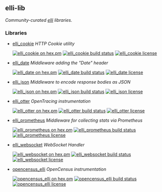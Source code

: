 ## elli-lib

*Community-curated [elli][] libraries.*


### Libraries

- [elli_cookie]
  *HTTP Cookie utility*

  [![elli_cookie on hex.pm][elli_cookie hex badge]][elli_cookie hex package]
  [![elli_cookie build status][elli_cookie travis badge]][elli_cookie travis builds]
  [![elli_cookie license][elli_cookie license badge]][elli_cookie LICENSE]

- [elli_date]
  *Middleware adding the "Date" header*

  [![elli_date on hex.pm][elli_date hex badge]][elli_date hex package]
  [![elli_date build status][elli_date travis badge]][elli_date travis builds]
  [![elli_date license][elli_date license badge]][elli_date LICENSE]

- [elli_json]
  *Middleware to encode response bodies as JSON*

  [![elli_json on hex.pm][elli_json hex badge]][elli_json hex package]
  [![elli_json build status][elli_json travis badge]][elli_json travis builds]
  [![elli_json license][elli_json license badge]][elli_json LICENSE]

- [elli_otter]
  *OpenTracing instrumentation*

  [![elli_otter on hex.pm][elli_otter hex badge]][elli_otter hex package]
  [![elli_otter build status][elli_otter travis badge]][elli_otter travis builds]
  [![elli_otter license][elli_otter license badge]][elli_otter LICENSE]

- [elli_prometheus]
  *Middleware for collecting stats via Prometheus*

  [![elli_prometheus on hex.pm][elli_prometheus hex badge]][elli_prometheus hex package]
  [![elli_prometheus build status][elli_prometheus travis badge]][elli_prometheus travis builds]
  [![elli_prometheus license][elli_prometheus license badge]][elli_prometheus LICENSE]

- [elli_websocket]
  *WebSocket Handler*

  [![elli_websocket on hex.pm][elli_websocket hex badge]][elli_websocket hex package]
  [![elli_websocket build status][elli_websocket travis badge]][elli_websocket travis builds]
  [![elli_websocket license][elli_websocket license badge]][elli_websocket LICENSE]

- [opencensus_elli]
  *OpenCensus instrumentation*

  [![opencensus_elli on hex.pm][opencensus_elli hex badge]][opencensus_elli hex package]
  [![opencensus_elli build status][opencensus_elli travis badge]][opencensus_elli travis builds]
  [![opencensus_elli license][opencensus_elli license badge]][opencensus_elli LICENSE]



<!-- Named Links -->

[elli]: https://github.com/elli-lib/elli
[elli_cookie]: https://github.com/elli-lib/elli_cookie
[elli_cookie hex badge]: https://img.shields.io/hexpm/v/elli_cookie.svg
[elli_cookie hex package]: https://hex.pm/packages/elli_cookie
[elli_cookie travis builds]: https://travis-ci.org/elli-lib/elli_cookie
[elli_cookie travis badge]: https://travis-ci.org/elli-lib/elli_cookie.svg
[elli_cookie license badge]: https://img.shields.io/hexpm/l/elli_cookie.svg
[elli_cookie LICENSE]: https://github.com/elli-lib/elli_cookie
[elli_date]: https://github.com/elli-lib/elli_date
[elli_date hex badge]: https://img.shields.io/hexpm/v/elli_date.svg
[elli_date hex package]: https://hex.pm/packages/elli_date
[elli_date travis builds]: https://travis-ci.org/elli-lib/elli_date
[elli_date travis badge]: https://travis-ci.org/elli-lib/elli_date.svg
[elli_date license badge]: https://img.shields.io/hexpm/l/elli_date.svg
[elli_date LICENSE]: https://github.com/elli-lib/elli_date
[elli_json]: https://github.com/elli-lib/elli_json
[elli_json hex badge]: https://img.shields.io/hexpm/v/elli_json.svg
[elli_json hex package]: https://hex.pm/packages/elli_json
[elli_json travis builds]: https://travis-ci.org/elli-lib/elli_json
[elli_json travis badge]: https://travis-ci.org/elli-lib/elli_json.svg
[elli_json license badge]: https://img.shields.io/hexpm/l/elli_json.svg
[elli_json LICENSE]: https://github.com/elli-lib/elli_json
[elli_otter]: https://github.com/elli-lib/elli_otter
[elli_otter hex badge]: https://img.shields.io/hexpm/v/elli_otter.svg
[elli_otter hex package]: https://hex.pm/packages/elli_otter
[elli_otter travis builds]: https://travis-ci.org/elli-lib/elli_otter
[elli_otter travis badge]: https://travis-ci.org/elli-lib/elli_otter.svg
[elli_otter license badge]: https://img.shields.io/hexpm/l/elli_otter.svg
[elli_otter LICENSE]: https://github.com/elli-lib/elli_otter
[elli_prometheus]: https://github.com/elli-lib/elli_prometheus
[elli_prometheus hex badge]: https://img.shields.io/hexpm/v/elli_prometheus.svg
[elli_prometheus hex package]: https://hex.pm/packages/elli_prometheus
[elli_prometheus travis builds]: https://travis-ci.org/elli-lib/elli_prometheus
[elli_prometheus travis badge]: https://travis-ci.org/elli-lib/elli_prometheus.svg
[elli_prometheus license badge]: https://img.shields.io/hexpm/l/elli_prometheus.svg
[elli_prometheus LICENSE]: https://github.com/elli-lib/elli_prometheus
[elli_websocket]: https://github.com/elli-lib/elli_websocket
[elli_websocket hex badge]: https://img.shields.io/hexpm/v/elli_websocket.svg
[elli_websocket hex package]: https://hex.pm/packages/elli_websocket
[elli_websocket travis builds]: https://travis-ci.org/elli-lib/elli_websocket
[elli_websocket travis badge]: https://travis-ci.org/elli-lib/elli_websocket.svg
[elli_websocket license badge]: https://img.shields.io/hexpm/l/elli_websocket.svg
[elli_websocket LICENSE]: https://github.com/elli-lib/elli_websocket
[opencensus_elli]: https://github.com/elli-lib/opencensus_elli
[opencensus_elli hex badge]: https://img.shields.io/hexpm/v/opencensus_elli.svg
[opencensus_elli hex package]: https://hex.pm/packages/opencensus_elli
[opencensus_elli travis builds]: https://travis-ci.org/elli-lib/opencensus_elli
[opencensus_elli travis badge]: https://travis-ci.org/elli-lib/opencensus_elli.svg
[opencensus_elli license badge]: https://img.shields.io/hexpm/l/opencensus_elli.svg
[opencensus_elli LICENSE]: https://github.com/elli-lib/opencensus_elli
